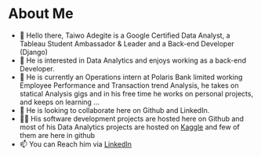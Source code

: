 # About Me

- 👋 Hello there, Taiwo Adegite is a Google Certified Data Analyst, a Tableau Student Ambassador & Leader and a Back-end Developer (Django)
- 👀 He is interested in Data Analytics and enjoys working as a back-end Developer.
- 🌱 He is currently an Operations intern at Polaris Bank limited working Employee Performance and Transaction trend Analysis, he takes on statical Analysis gigs and in his free time he works on personal projects, and keeps on learning ...
- 💞️ He is looking to collaborate here on Github and LinkedIn.
- 👩‍💻 His software development projects are hosted here on Github and most of his Data Analytics projects are hosted on [Kaggle](https://www.kaggle.com/adegitetaiwo) and few of them are here in github
- 📫 You can Reach him via [LinkedIn](https://www.linkedin.com/in/taiwo-adegite-39849b187/)

<!---
Adegitetaiwo/Adegitetaiwo is a ✨ special ✨ repository because its `README.md` (this file) appears on your GitHub profile.
You can click the Preview link to take a look at your changes.
--->
